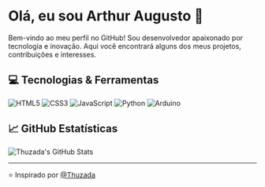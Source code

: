 # Olá, eu sou Arthur Augusto 👋

Bem-vindo ao meu perfil no GitHub! Sou desenvolvedor apaixonado por tecnologia e inovação. Aqui você encontrará alguns dos meus projetos, contribuições e interesses.

## 💻 Tecnologias & Ferramentas

![HTML5](https://img.shields.io/badge/-HTML5-E34F26?style=flat-square&logo=html5&logoColor=white)
![CSS3](https://img.shields.io/badge/-CSS3-1572B6?style=flat-square&logo=css3)
![JavaScript](https://img.shields.io/badge/-JavaScript-F7DF1E?style=flat-square&logo=javascript&logoColor=black)
![Python](https://img.shields.io/badge/-Python-3776AB?style=flat-square&logo=python&logoColor=white)
![Arduino](https://img.shields.io/badge/-Arduino-00979D?style=flat-square&logo=arduino&logoColor=white)

## 📈 GitHub Estatísticas

![Thuzada's GitHub Stats](https://github-readme-stats.vercel.app/api?username=thuzada&show_icons=true&theme=radical)

---

⭐️ Inspirado por [@Thuzada](https://github.com/thuzada)
